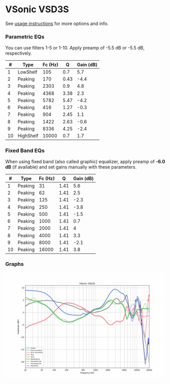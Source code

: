 # VSonic VSD3S
See [usage instructions](https://github.com/jaakkopasanen/AutoEq#usage) for more options and info.

### Parametric EQs
You can use filters 1-5 or 1-10. Apply preamp of -5.5 dB or -5.5 dB, respectively.

|   # | Type      |   Fc (Hz) |    Q |   Gain (dB) |
|-----|-----------|-----------|------|-------------|
|   1 | LowShelf  |       105 | 0.7  |         5.7 |
|   2 | Peaking   |       170 | 0.43 |        -4.4 |
|   3 | Peaking   |      2303 | 0.9  |         4.8 |
|   4 | Peaking   |      4368 | 3.38 |         2.3 |
|   5 | Peaking   |      5782 | 5.47 |        -4.2 |
|   6 | Peaking   |       416 | 1.27 |        -0.3 |
|   7 | Peaking   |       904 | 2.45 |         1.1 |
|   8 | Peaking   |      1422 | 2.63 |        -0.6 |
|   9 | Peaking   |      8336 | 4.25 |        -2.4 |
|  10 | HighShelf |     10000 | 0.7  |         1.7 |

### Fixed Band EQs
When using fixed band (also called graphic) equalizer, apply preamp of **-6.0 dB** (if available) and set gains manually with these parameters.

|   # | Type    |   Fc (Hz) |    Q |   Gain (dB) |
|-----|---------|-----------|------|-------------|
|   1 | Peaking |        31 | 1.41 |         5.6 |
|   2 | Peaking |        62 | 1.41 |         2.5 |
|   3 | Peaking |       125 | 1.41 |        -2.3 |
|   4 | Peaking |       250 | 1.41 |        -3.8 |
|   5 | Peaking |       500 | 1.41 |        -1.5 |
|   6 | Peaking |      1000 | 1.41 |         0.7 |
|   7 | Peaking |      2000 | 1.41 |         4   |
|   8 | Peaking |      4000 | 1.41 |         3.3 |
|   9 | Peaking |      8000 | 1.41 |        -2.1 |
|  10 | Peaking |     16000 | 1.41 |         3.8 |

### Graphs
![](./VSonic%20VSD3S.png)
